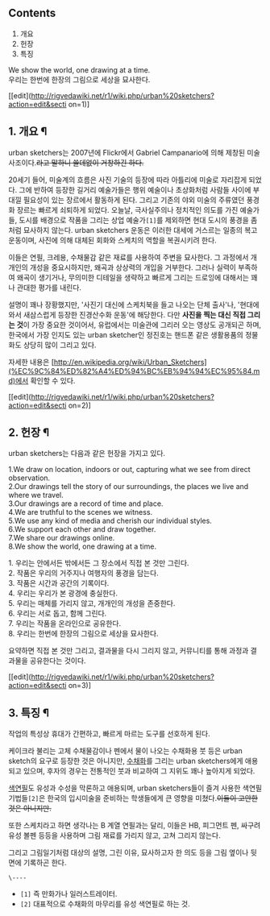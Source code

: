 ## Contents

    

1. 개요 
2. 헌장 
3. 특징 

We show the world, one drawing at a time.  
우리는 한번에 한장의 그림으로 세상을 묘사한다.

[[edit](http://rigvedawiki.net/r1/wiki.php/urban%20sketchers?action=edit&secti
on=1)]

## 1. 개요 ¶

urban sketchers는 2007년에 Flickr에서 Gabriel Campanario에 의해 제창된 미술사조이다.<del>라고 말하니
쓸데없이 거창하긴 하다.</del>

  

20세기 들어, 미술계의 흐름은 사진 기술의 등장에 따라 아틀리에 미술로 자리잡게 되었다. 그에 반하여 등장한 길거리 예술가들은 행위
예술이나 초상화처럼 사람들 사이에 부대낄 필요성이 있는 장르에서 활동하게 된다. 그리고 기존의 야외 미술의 주류였던 풍경화 장르는 빠르게
쇠퇴하게 되었다. 오늘날, 극사실주의나 정치적인 의도를 가진 예술가들, 도시를 배경으로 작품을 그리는 상업 예술가`[1]`를 제외하면 현대
도시의 풍경을 좀처럼 묘사하지 않는다. urban sketchers 운동은 이러한 대세에 거스르는 일종의 복고운동이며, 사진에 의해 대체된
회화와 스케치의 역할을 복권시키려 한다.

  

이들은 연필, 크레용, 수채물감 같은 재료를 사용하여 주변을 묘사한다. 그 과정에서 개개인의 개성을 중요시하지만, 왜곡과 상상력의 개입을
거부한다. 그러나 실력이 부족하여 왜곡이 생기거나, 무의미한 디테일을 생략하고 빠르게 그리는 드로잉에 대해서는 꽤나 관대한 평가를 내린다.

  

설명이 꽤나 장황했지만, '사진기 대신에 스케치북을 들고 나오는 단체 출사'나, '현대에 와서 새삼스럽게 등장한 진경산수화 운동'에
해당한다. 다만 **사진을 찍는 대신 직접 그리는 것**이 가장 중요한 것이어서, 유럽에서는 미술관에 그리러 오는 영상도 공개되곤 하며,
한국에서 가장 인지도 있는 urban sketcher인 정진호는 핸드폰 같은 생활용품의 정물화도 상당히 많이 그리고 있다.

  

자세한 내용은 [http://en.wikipedia.org/wiki/Urban_Sketchers](%EC%9C%84%ED%82%A4%ED%94%BC%EB%94%94%EC%95%84.md)에서 확인할 수 있다.

  

[[edit](http://rigvedawiki.net/r1/wiki.php/urban%20sketchers?action=edit&secti
on=2)]

## 2. 헌장 ¶

urban sketchers는 다음과 같은 헌장을 가지고 있다.

  

1.We draw on location, indoors or out, capturing what we see from direct
observation.  
2.Our drawings tell the story of our surroundings, the places we live and
where we travel.  
3.Our drawings are a record of time and place.  
4.We are truthful to the scenes we witness.  
5.We use any kind of media and cherish our individual styles.  
6.We support each other and draw together.  
7.We share our drawings online.  
8.We show the world, one drawing at a time.  

1\. 우리는 안에서든 밖에서든 그 장소에서 직접 본 것만 그린다.  
2\. 작품은 우리의 거주지나 여행자의 풍경을 담는다.  
3\. 작품은 시간과 공간의 기록이다.  
4\. 우리는 우리가 본 광경에 충실한다.  
5\. 우리는 매체를 가리지 않고, 개개인의 개성을 존중한다.  
6\. 우리는 서로 돕고, 함께 그린다.  
7\. 우리는 작품을 온라인으로 공유한다.  
8\. 우리는 한번에 한장의 그림으로 세상을 묘사한다.

  
요약하면 직접 본 것만 그리고, 결과물을 다시 그리지 않고, 커뮤니티를 통해 과정과 결과물을 공유한다는 것이다.

  

[[edit](http://rigvedawiki.net/r1/wiki.php/urban%20sketchers?action=edit&secti
on=3)]

## 3. 특징 ¶

작업의 특성상 휴대가 간편하고, 빠르게 마르는 도구를 선호하게 된다.

  

케이크라 불리는 고체 수채물감이나 펜에서 물이 나오는 수채화용 붓 등은 urban sketch의 요구로 등장한 것은 아니지만,
[수채화](%EC%88%98%EC%B1%84%ED%99%94.md)를 그리는 urban sketchers에게 애용되고 있으며, 후자의
경우는 전통적인 붓과 비교하여 그 지위도 꽤나 높아지게 되었다.

  

[색연필](%EC%83%89%EC%97%B0%ED%95%84.md)도 유성과 수성을 막론하고 애용되며, urban sketchers들이
즐겨 사용한 색연필 기법들`[2]`은 한국의 입시미술을 준비하는 학생들에게 큰 영향을 미쳤다.<del>이들이 고안한 것은
아니지만.</del>

  

또한 스케치라고 하면 생각나는 B 계열 연필과는 달리, 이들은 HB, 피그먼트 펜, 싸구려 유성 볼펜 등등을 사용하며 그림 재료를 가리지
않고, 고쳐 그리지 않는다.

  

그리고 그림일기처럼 대상의 설명, 그린 이유, 묘사하고자 한 의도 등을 그림 옆이나 뒷면에 기록하곤 한다.

  

`\----`

  * `[1]` 즉 만화가나 일러스트레이터.
  * `[2]` 대표적으로 수채화의 마무리를 유성 색연필로 하는 것.


